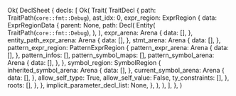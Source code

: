 Ok(
    DeclSheet {
        decls: [
            Ok(
                Trait(
                    TraitDecl {
                        path: TraitPath(`core::fmt::Debug`),
                        ast_idx: 0,
                        expr_region: ExprRegion {
                            data: ExprRegionData {
                                parent: None,
                                path: Decl(
                                    Entity(
                                        TraitPath(`core::fmt::Debug`),
                                    ),
                                ),
                                expr_arena: Arena {
                                    data: [],
                                },
                                entity_path_expr_arena: Arena {
                                    data: [],
                                },
                                stmt_arena: Arena {
                                    data: [],
                                },
                                pattern_expr_region: PatternExprRegion {
                                    pattern_expr_arena: Arena {
                                        data: [],
                                    },
                                    pattern_infos: [],
                                    pattern_symbol_maps: [],
                                    pattern_symbol_arena: Arena {
                                        data: [],
                                    },
                                },
                                symbol_region: SymbolRegion {
                                    inherited_symbol_arena: Arena {
                                        data: [],
                                    },
                                    current_symbol_arena: Arena {
                                        data: [],
                                    },
                                    allow_self_type: True,
                                    allow_self_value: False,
                                    ty_constraints: [],
                                },
                                roots: [],
                            },
                        },
                        implicit_parameter_decl_list: None,
                    },
                ),
            ),
        ],
    },
)